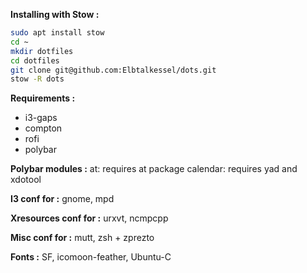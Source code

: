 **Installing with Stow :**
```sh
sudo apt install stow
cd ~
mkdir dotfiles
cd dotfiles
git clone git@github.com:Elbtalkessel/dots.git
stow -R dots
```

**Requirements :**
- i3-gaps
- compton
- rofi
- polybar

**Polybar modules :**
at: requires at package
calendar: requires yad and xdotool

**I3 conf for :**
gnome, mpd

**Xresources conf for :** 
urxvt, ncmpcpp

**Misc conf for :**
mutt, zsh + zprezto

**Fonts :**
SF, icomoon-feather, Ubuntu-C

